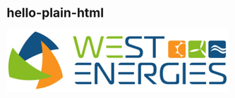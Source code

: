 # hello-plain-html

[![Deploy to IONOS](https://github.com/West-Energies/Website/blob/main/WeSt-Energies-Logo-RGB.jpg)](https://github.com/West-Energies/Website)
